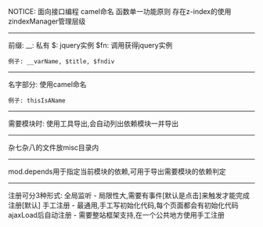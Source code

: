 NOTICE:
	面向接口编程
	camel命名
	函数单一功能原则
	存在z-index的使用zindexManager管理层级

---------------------------------------------
前缀:
	__: 私有
	$: jquery实例
	$fn: 调用获得jquery实例

	例子: __varName, $title, $fndiv

---------------------------------------------
名字部分:
	使用camel命名

	例子: thisIsAName

---------------------------------------------
需要模块时:
	使用工具导出,会自动列出依赖模块一并导出

---------------------------------------------
杂七杂八的文件放misc目录内

---------------------------------------------
mod.depends用于指定当前模块的依赖,可用于导出需要模块的依赖判定

---------------------------------------------
注册可分3种形式:
	全局监听 - 局限性大,需要有事件[默认是点击]来触发才能完成注册[默认]
	手工注册 - 最通用,手工写初始化代码,每个页面都会有初始化代码
	ajaxLoad后自动注册 - 需要整站框架支持,在一个公共地方使用手工注册